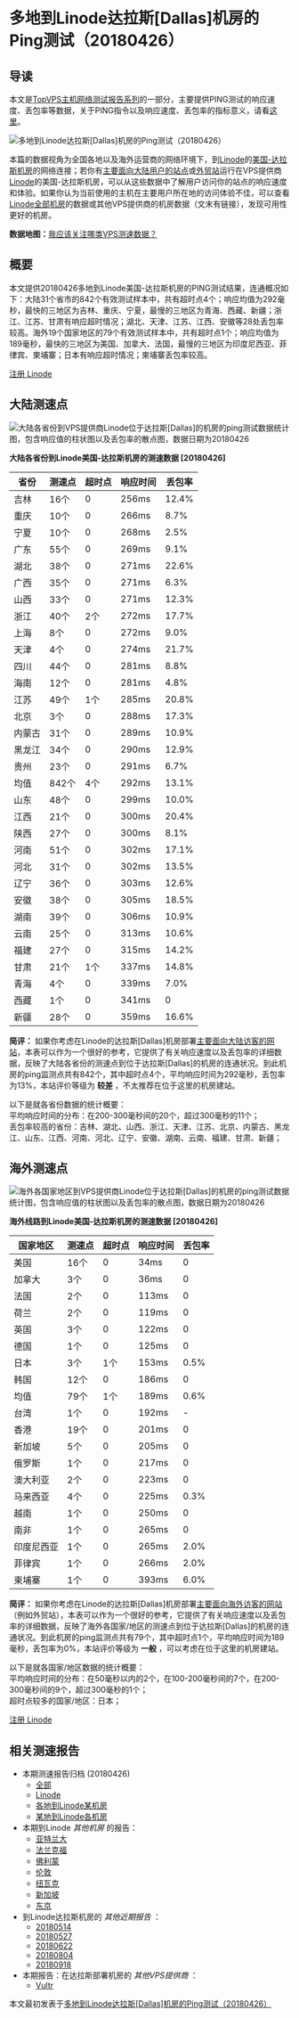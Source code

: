 #  多地到Linode达拉斯[Dallas]机房的Ping测试（20180426） 

## 导读

本文是[TopVPS主机网络测试报告系列](https://vps123.top/pingtest)的一部分，主要提供PING测试的响应速度、丢包率等数据，关于PING指令以及响应速度、丢包率的指标意义，请看[这里](https://vps123.top/what-is-ping.html)。

![多地到Linode达拉斯\[Dallas\]机房的Ping测试（20180426）](/images/thumbnails/to_linode_Dallas.png)

本篇的数据视角为全国各地以及海外运营商的网络环境下，到[Linode](https://vps123.top/go/linode)的[美国-达拉斯机房](https://vps123.top/linode-facilities.html#dallas)的网络连接；若你有[主要面向大陆用户的站点](https://vps123.top/website-for-mainland-users.html)或[外贸站](https://vps123.top/website-for-internation-trade.html)运行在VPS提供商[Linode](https://vps123.top/go/linode)的美国-达拉斯机房，可以从这些数据中了解用户访问你的站点的响应速度和体验。如果你认为当前使用的主机在主要用户所在地的访问体验不佳，可以查看[Linode全部机房](/linode/isp/china/20180426-linode-isp-china.md)的数据或其他VPS提供商的机房数据（文末有链接），发现可用性更好的机房。

**数据地图：**[我应该关注哪类VPS测速数据？](https://vps123.top/find-pingtest-data-you-need.html)

## 概要

本文提供20180426多地到Linode美国-达拉斯机房的PING测试结果，连通概况如下：大陆31个省市的842个有效测试样本中，共有超时点4个；响应均值为292毫秒，最快的三地区为吉林、重庆、宁夏，最慢的三地区为青海、西藏、新疆；浙江、江苏、甘肃有响应超时情况；湖北、天津、江苏、江西、安徽等28处丢包率较高。海外19个国家地区的79个有效测试样本中，共有超时点1个；响应均值为189毫秒，最快的三地区为美国、加拿大、法国，最慢的三地区为印度尼西亚、菲律宾、柬埔寨；日本有响应超时情况；柬埔寨丢包率较高。

[注册 Linode](https://vps123.top/go/linode/_btn1)

## 大陆测速点

![大陆各省份到VPS提供商Linode位于达拉斯\[Dallas\]的机房的ping测试数据统计图，包含响应值的柱状图以及丢包率的散点图，数据日期为20180426](/images/pingtests/linode_20180426/plot_idc_linode_usa-dallas_20180426_mainland.png)

**大陆各省份到Linode美国-达拉斯机房的测速数据 [20180426]**

省份 | 测速点 | 超时点 | 响应时间 | 丢包率  
---|---|---|---|---  
吉林 | 16个 | 0 | 256ms | 12.4%  
重庆 | 10个 | 0 | 266ms | 8.7%  
宁夏 | 10个 | 0 | 268ms | 2.5%  
广东 | 55个 | 0 | 269ms | 9.1%  
湖北 | 38个 | 0 | 271ms | 22.6%  
广西 | 35个 | 0 | 271ms | 6.3%  
山西 | 33个 | 0 | 271ms | 12.3%  
浙江 | 40个 | 2个 | 272ms | 17.7%  
上海 | 8个 | 0 | 272ms | 9.0%  
天津 | 4个 | 0 | 274ms | 21.7%  
四川 | 44个 | 0 | 281ms | 8.8%  
海南 | 12个 | 0 | 281ms | 4.8%  
江苏 | 49个 | 1个 | 285ms | 20.8%  
北京 | 3个 | 0 | 288ms | 17.3%  
内蒙古 | 31个 | 0 | 289ms | 10.9%  
黑龙江 | 34个 | 0 | 290ms | 12.9%  
贵州 | 23个 | 0 | 291ms | 6.7%  
均值 | 842个 | 4个 | 292ms | 13.1%  
山东 | 48个 | 0 | 299ms | 10.0%  
江西 | 21个 | 0 | 300ms | 20.4%  
陕西 | 27个 | 0 | 300ms | 8.1%  
河南 | 51个 | 0 | 302ms | 17.1%  
河北 | 31个 | 0 | 302ms | 13.5%  
辽宁 | 36个 | 0 | 303ms | 12.6%  
安徽 | 38个 | 0 | 305ms | 18.5%  
湖南 | 39个 | 0 | 306ms | 10.9%  
云南 | 25个 | 0 | 313ms | 10.6%  
福建 | 27个 | 0 | 315ms | 14.2%  
甘肃 | 21个 | 1个 | 337ms | 14.8%  
青海 | 4个 | 0 | 339ms | 7.0%  
西藏 | 1个 | 0 | 341ms | 0  
新疆 | 28个 | 0 | 359ms | 16.6%  
  
**简评：** 如果你考虑在Linode的达拉斯[Dallas]机房部署[主要面向大陆访客的网站](website-for-mainland-users.html)，本表可以作为一个很好的参考，它提供了有关响应速度以及丢包率的详细数据，反映了大陆各省份的测速点到位于达拉斯[Dallas]的机房的连通状况。到此机房的ping监测点共有842个，其中超时点4个，平均响应时间为292毫秒，丢包率为13%，本站评价等级为 **较差** ，不太推荐在位于这里的机房建站。

以下是就各省份数据的统计概要：  
平均响应时间的分布：在200-300毫秒间的20个，超过300毫秒的11个；  
丢包率较高的省份：吉林、湖北、山西、浙江、天津、江苏、北京、内蒙古、黑龙江、山东、江西、河南、河北、辽宁、安徽、湖南、云南、福建、甘肃、新疆；

## 海外测速点

![海外各国家地区到VPS提供商Linode位于达拉斯\[Dallas\]的机房的ping测试数据统计图，包含响应值的柱状图以及丢包率的散点图，数据日期为20180426](/images/pingtests/linode_20180426/plot_idc_linode_usa-dallas_20180426_overseas.png)

**海外线路到Linode美国-达拉斯机房的测速数据 [20180426]**

国家地区 | 测速点 | 超时点 | 响应时间 | 丢包率  
---|---|---|---|---  
美国 | 16个 | 0 | 34ms | 0  
加拿大 | 3个 | 0 | 36ms | 0  
法国 | 2个 | 0 | 113ms | 0  
荷兰 | 2个 | 0 | 119ms | 0  
英国 | 3个 | 0 | 122ms | 0  
德国 | 1个 | 0 | 125ms | 0  
日本 | 3个 | 1个 | 153ms | 0.5%  
韩国 | 12个 | 0 | 186ms | 0  
均值 | 79个 | 1个 | 189ms | 0.6%  
台湾 | 1个 | 0 | 192ms | -  
香港 | 19个 | 0 | 201ms | 0  
新加坡 | 5个 | 0 | 205ms | 0  
俄罗斯 | 1个 | 0 | 217ms | 0  
澳大利亚 | 2个 | 0 | 223ms | 0  
马来西亚 | 4个 | 0 | 225ms | 0.3%  
越南 | 1个 | 0 | 250ms | 0  
南非 | 1个 | 0 | 265ms | 0  
印度尼西亚 | 1个 | 0 | 265ms | 2.0%  
菲律宾 | 1个 | 0 | 266ms | 2.0%  
柬埔寨 | 1个 | 0 | 393ms | 6.0%  
  
**简评：** 如果你考虑在Linode的达拉斯[Dallas]机房部署[主要面向海外访客的网站](https://vps123.top/website-for-internation-trade.html)（例如外贸站），本表可以作为一个很好的参考，它提供了有关响应速度以及丢包率的详细数据，反映了海外各国家/地区的测速点到位于达拉斯[Dallas]的机房的连通状况。到此机房的ping监测点共有79个，其中超时点1个，平均响应时间为189毫秒，丢包率为0%，本站评价等级为 **一般** ，可以考虑在位于这里的机房建站。

以下是就各国家/地区数据的统计概要：  
平均响应时间的分布：在50毫秒以内的2个，在100-200毫秒间的7个，在200-300毫秒间的9个，超过300毫秒的1个；  
超时点较多的国家/地区：日本；

[注册 Linode](https://vps123.top/go/linode/_btn2)

## 相关测速报告

  * 本期测速报告归档 (20180426) 
    * [全部](https://vps123.top/pingtests/20180426 "本期各VPS提供商全部测速报告")
    * [Linode](https://vps123.top/pingtests/idc-linode/20180426 "本期Linode的全部测速报告")
    * [各地到Linode某机房](https://vps123.top/pingtests/idc-linode/isp-global/20180426 "以Linode某机房为关注对象的视角，横向比较大陆各省份、海外各国家地区")
    * [某地到Linode各机房](https://vps123.top/pingtests/idc-linode/facility-all/20180426 "以大陆某省份为关注对象的视角，横向比较Linode各机房")
  * 本期到Linode _其他机房_ 的报告： 
    * [亚特兰大](/linode/idc/atlanta/20180426-linode-idc-atlanta.md "多地到Linode亚特兰大机房的Ping测试 20180426")
    * [法兰克福](/linode/idc/frankfurt/20180426-linode-idc-frankfurt.md "多地到Linode法兰克福机房的Ping测试 20180426")
    * [佛利蒙](/linode/idc/fremont/20180426-linode-idc-fremont.md "多地到Linode佛利蒙机房的Ping测试 20180426")
    * [伦敦](/linode/idc/london/20180426-linode-idc-london.md "多地到Linode伦敦机房的Ping测试 20180426")
    * [纽瓦克](/linode/idc/newark/20180426-linode-idc-newark.md "多地到Linode纽瓦克机房的Ping测试 20180426")
    * [新加坡](/linode/idc/singapore/20180426-linode-idc-singapore.md "多地到Linode新加坡机房的Ping测试 20180426")
    * [东京](/linode/idc/tokyo/20180426-linode-idc-tokyo.md "多地到Linode东京机房的Ping测试 20180426")
  * 到Linode达拉斯机房的 _其他近期报告_ ： 
    * [20180514](/linode/idc/dallas/20180514-linode-idc-dallas.md "多地到Linode达拉斯机房的Ping测试 20180514")
    * [20180527](/linode/idc/dallas/20180527-linode-idc-dallas.md "多地到Linode达拉斯机房的Ping测试 20180527")
    * [20180622](/linode/idc/dallas/20180622-linode-idc-dallas.md "多地到Linode达拉斯机房的Ping测试 20180622")
    * [20180804](/linode/idc/dallas/20180804-linode-idc-dallas.md "多地到Linode达拉斯机房的Ping测试 20180804")
    * [20180918](/linode/idc/dallas/20180918-linode-idc-dallas.md "多地到Linode达拉斯机房的Ping测试 20180918")
  * 本期报告：在达拉斯部署机房的 _其他VPS提供商_ ： 
    * [Vultr](/vultr/idc/dallas/20180426-vultr-idc-dallas.md "多地到Vultr达拉斯机房的Ping测试 20180426")



本文最初发表于[多地到Linode达拉斯[Dallas]机房的Ping测试（20180426）](https://vps123.top/pingtest/20180426-linode-idc-dallas.html)

